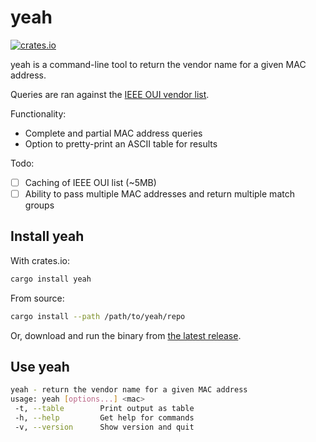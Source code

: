 # yeah

[![crates.io](https://img.shields.io/crates/v/yeah.svg)](https://crates.io/crates/yeah)

yeah is a command-line tool to return the vendor name for a given MAC address. 

Queries are ran against the [IEEE OUI vendor list](http://standards-oui.ieee.org/oui.txt).

Functionality:

- Complete and partial MAC address queries
- Option to pretty-print an ASCII table for results

Todo:

- [ ] Caching of IEEE OUI list (~5MB)
- [ ] Ability to pass multiple MAC addresses and return multiple match groups

## Install yeah

With crates.io:
```bash
cargo install yeah
```

From source:
```bash
cargo install --path /path/to/yeah/repo
```

Or, download and run the binary from [the latest release](https://github.com/raylas/yeah/releases).

## Use yeah

```bash
yeah - return the vendor name for a given MAC address
usage: yeah [options...] <mac>
 -t, --table        Print output as table
 -h, --help         Get help for commands
 -v, --version      Show version and quit
```

